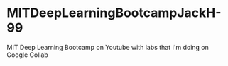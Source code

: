 # MITDeepLearningBootcampJackH-99
MIT Deep Learning Bootcamp on Youtube with labs that I'm doing on Google Collab
